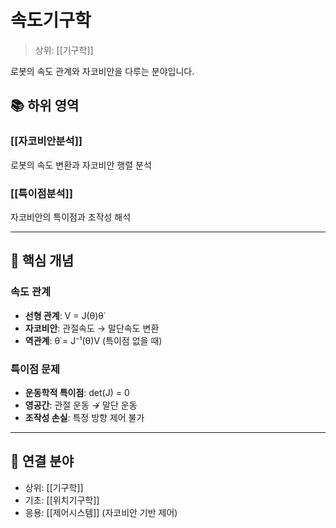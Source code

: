 # 속도기구학

> 상위: [[기구학]]

로봇의 속도 관계와 자코비안을 다루는 분야입니다.

## 📚 하위 영역

### [[자코비안분석]]
로봇의 속도 변환과 자코비안 행렬 분석

### [[특이점분석]]
자코비안의 특이점과 조작성 해석

---

## 🎯 핵심 개념

### 속도 관계
- **선형 관계**: V = J(θ)θ̇
- **자코비안**: 관절속도 → 말단속도 변환
- **역관계**: θ̇ = J⁻¹(θ)V (특이점 없을 때)

### 특이점 문제
- **운동학적 특이점**: det(J) = 0
- **영공간**: 관절 운동 ↛ 말단 운동
- **조작성 손실**: 특정 방향 제어 불가

---

## 🔗 연결 분야
- 상위: [[기구학]]
- 기초: [[위치기구학]]
- 응용: [[제어시스템]] (자코비안 기반 제어)